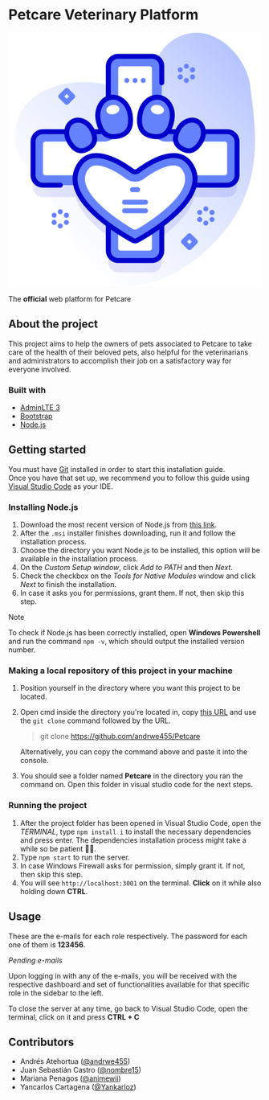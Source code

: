 # Petcare Veterinary Platform

![logo](frontend/images/slider-img.png)

The **official** web platform for Petcare

## About the project

This project aims to help the owners of pets associated to Petcare to take care of the health of their beloved pets, also helpful for the veterinarians and administrators to accomplish their job on a satisfactory way for everyone involved.

### Built with
* [AdminLTE 3](https://adminlte.io/themes/v3/)
* [Bootstrap](https://getbootstrap.com/) 
* [Node.js](https://nodejs.org/en)

## Getting started

You must have [Git](https://git-scm.com/book/en/v2/Getting-Started-Installing-Git) installed in order to start this installation guide.  
Once you have that set up, we recommend you to follow this guide using [Visual Studio Code](https://code.visualstudio.com/) as your IDE.

### Installing Node.js 
1. Download the most recent version of Node.js from [this link](https://nodejs.org/en/download/prebuilt-installer).
2. After the `.msi` installer finishes downloading, run it and follow the installation process.
3. Choose the directory you want Node.js to be installed, this option will be available in the installation process.
4. On the *Custom Setup window*, click *Add to PATH* and then *Next*.
5. Check the checkbox on the *Tools for Native Modules* window and click *Next* to finish the installation.
6. In case it asks you for permissions, grant them. If not, then skip this step.

>[!NOTE]  
>To check if Node.js has been correctly installed, open **Windows Powershell** and run the command `npm -v`, which should output the installed version number.

### Making a local repository of this project in your machine
1. Position yourself in the directory where you want this project to be located.
2. Open cmd inside the directory you're located in, copy [this URL](https://github.com/andrwe455/Petcare) and use the `git clone` command followed by the URL.   
    > git clone https://github.com/andrwe455/Petcare 

    Alternatively, you can copy the command above and paste it into the console. 
3. You should see a folder named **Petcare** in the directory you ran the command on. Open this folder in visual studio code for the next steps.

### Running the project
1. After the project folder has been opened in Visual Studio Code, open the *TERMINAL*, type `npm install i` to install the necessary dependencies and press enter. The dependencies installation process might take a while so be patient 🧘‍♂️.
2. Type `npm start` to run the server.
3. In case Windows Firewall asks for permission, simply grant it. If not, then skip this step. 
4. You will see `http://localhost:3001` on the terminal. **Click** on it while also holding down **CTRL**.

## Usage
These are the e-mails for each role respectively. The password for each one of them is **123456**.

*Pending e-mails*

Upon logging in with any of the e-mails, you will be received with the respective dashboard and set of functionalities available for that specific role in the sidebar to the left.

To close the server at any time, go back to Visual Studio Code, open the terminal, click on it and press **CTRL + C**

## Contributors
- Andrés Atehortua ([@andrwe455](https://github.com/andrwe455))
- Juan Sebastián Castro ([@nombre15](https://github.com/nombre15))
- Mariana Penagos ([@animewii](https://github.com/animewii))
- Yancarlos Cartagena ([@Yankarloz](https://github.com/Yankarloz))

